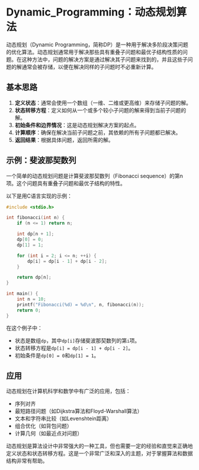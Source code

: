 # Dynamic_Programming：动态规划算法
动态规划（Dynamic Programming，简称DP）是一种用于解决多阶段决策问题的优化算法。动态规划通常用于解决那些具有重叠子问题和最优子结构性质的问题。在这种方法中，问题的解决方案是通过解决其子问题来找到的，并且这些子问题的解通常会被存储，以便在解决同样的子问题时不必重新计算。

## 基本思路

1. **定义状态**：通常会使用一个数组（一维、二维或更高维）来存储子问题的解。
2. **状态转移方程**：定义如何从一个或多个较小子问题的解来得到当前子问题的解。
3. **初始条件和边界情况**：这是动态规划解决方案的起点。
4. **计算顺序**：确保在解决当前子问题之前，其依赖的所有子问题都已解决。
5. **返回结果**：根据具体问题，返回所需的解。

## 示例：斐波那契数列

一个简单的动态规划问题是计算斐波那契数列（Fibonacci sequence）的第n项。这个问题具有重叠子问题和最优子结构的特性。

以下是用C语言实现的示例：

```c
#include <stdio.h>

int fibonacci(int n) {
    if (n <= 1) return n;

    int dp[n + 1];
    dp[0] = 0;
    dp[1] = 1;

    for (int i = 2; i <= n; ++i) {
        dp[i] = dp[i - 1] + dp[i - 2];
    }

    return dp[n];
}

int main() {
    int n = 10;
    printf("Fibonacci(%d) = %d\n", n, fibonacci(n));
    return 0;
}
```

在这个例子中：

- 状态是数组`dp`，其中`dp[i]`存储斐波那契数列的第`i`项。
- 状态转移方程是`dp[i] = dp[i - 1] + dp[i - 2]`。
- 初始条件是`dp[0] = 0`和`dp[1] = 1`。

## 应用

动态规划在计算机科学和数学中有广泛的应用，包括：

- 序列对齐
- 最短路径问题（如Dijkstra算法和Floyd-Warshall算法）
- 文本和字符串比较（如Levenshtein距离）
- 组合优化（如背包问题）
- 计算几何（如最近点对问题）

动态规划是算法设计中非常强大的一种工具，但也需要一定的经验和直觉来正确地定义状态和状态转移方程。这是一个非常广泛和深入的主题，对于掌握算法和数据结构非常有帮助。